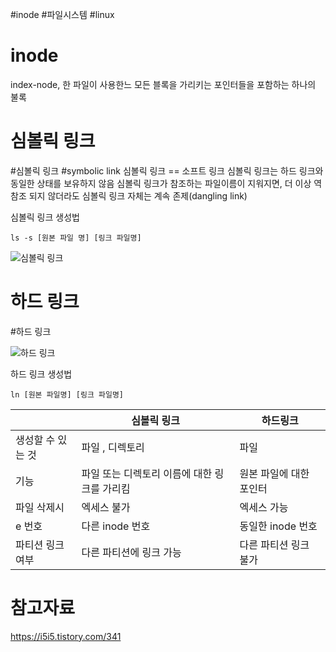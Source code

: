 #inode #파일시스템 #linux

# inode
 index-node, 한 파일이 사용한느 모든 블록을 가리키는 포인터들을 포함하는 하나의 불록

# 심볼릭 링크
#심볼릭 링크
 #symbolic link
 심볼릭 링크 == 소프트 링크
심볼릭 링크는 하드 링크와 동일한 상태를 보유하지 않음
심볼릭 링크가 참조하는 파일이름이 지워지면, 더 이상 역참조 되지 않더라도 심볼릭 링크 자체는 계속 존제(dangling link)

심볼릭 링크 생성법
```
ls -s [원본 파일 명] [링크 파일명] 
```

![심볼릭 링크](https://img1.daumcdn.net/thumb/R1280x0/?scode=mtistory2&fname=https%3A%2F%2Fblog.kakaocdn.net%2Fdn%2Fc1MOld%2Fbtq27oZFH8n%2FUkKBhyI7vfSEY8Rf8OMD5K%2Fimg.png)

# 하드 링크
#하드 링크 

![하드 링크](https://img1.daumcdn.net/thumb/R1280x0/?scode=mtistory2&fname=https%3A%2F%2Fblog.kakaocdn.net%2Fdn%2Fchc39W%2Fbtq3dw9wAuO%2F6DGSeBHLxeyk6KdyHYeedK%2Fimg.png)

하드 링크 생성법
```
ln [원본 파일명] [링크 파일명]
```

| | 심볼릭 링크 | 하드링크
| --- | --- | --- |
| 생성할 수 있는 것 | 파일 , 디렉토리 | 파일 |
| 기능 |  파일 또는 디렉토리 이름에 대한 링크를 가리킴 | 원본 파일에 대한 포인터 |
| 파일 삭제시 | 엑세스 불가 | 엑세스 가능 |
| e 번호 | 다른 inode 번호 | 동일한 inode 번호 | 
| 파티션 링크 여부 | 다른 파티션에 링크 가능 | 다른 파티션 링크 불가 |

# 참고자료
https://i5i5.tistory.com/341
